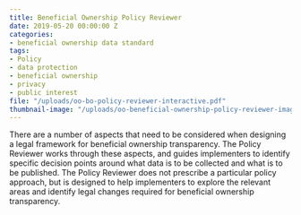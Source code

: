 ```yaml
---
title: Beneficial Ownership Policy Reviewer
date: 2019-05-20 00:00:00 Z
categories:
- beneficial ownership data standard
tags:
- Policy
- data protection
- beneficial ownership
- privacy
- public interest
file: "/uploads/oo-bo-policy-reviewer-interactive.pdf"
thumbnail-image: "/uploads/oo-beneficial-ownership-policy-reviewer-image.JPG"
---
```


There are a number of aspects that need to be considered when designing a legal framework for beneficial ownership transparency. The Policy Reviewer works through these aspects, and guides implementers to identify specific decision points around what data is to be collected and what is to be published. The Policy Reviewer does not prescribe a particular policy approach, but is designed to help implementers to explore the relevant areas and identify legal changes required for beneficial ownership transparency.